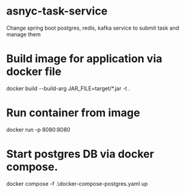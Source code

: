 # asnyc-task-service
Change
spring boot postgres, redis, kafka service to submit task and manage them

# Build image for application via docker file
docker build --build-arg JAR_FILE=target/*.jar -t <image-name> .

# Run container from image
docker run -p 8080:8080 <image-name>

# Start postgres DB via docker compose.
docker compose -f .\docker-compose-postgres.yaml up